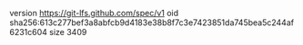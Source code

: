 version https://git-lfs.github.com/spec/v1
oid sha256:613c277bef3a8abfcb9d4183e38b8f7c3e7423851da745bea5c244af6231c604
size 3409
